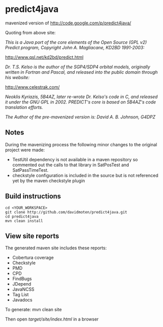 predict4java
============

mavenized version of http://code.google.com/p/predict4java/

Quoting from above site:

*This is a Java port of the core elements of the Open Source (GPL v2) Predict program, Copyright John A. Magliacane, KD2BD 1991-2003:*

http://www.qsl.net/kd2bd/predict.html

*Dr. T.S. Kelso is the author of the SGP4/SDP4 orbital models, originally written in Fortran and Pascal, and released into the public domain through his website:*

http://www.celestrak.com/

*Neoklis Kyriazis, 5B4AZ, later re-wrote Dr. Kelso's code in C, and released it under the GNU GPL in 2002. PREDICT's core is based on 5B4AZ's code translation efforts.*

*The Author of the pre-mavenized version is: David A. B. Johnson, G4DPZ*

Notes
----------

During the mavenizing process the following minor changes to the original project were made:
* TestUtil dependency is not available in a maven repository so commented out the calls to that library in SatPosTest and SatPassTimeTest.
* checkstyle configuration is included in the source but is not referenced yet by the maven checkstyle plugin

Build instructions
-------------------

    cd <YOUR_WORKSPACE>
    git clone http://github.com/davidmoten/predict4java.git
    cd predict4java
    mvn clean install

View site reports 
------------------
The generated maven site includes these reports:
* Cobertura coverage
* Checkstyle
* PMD
* CPD
* FindBugs
* JDepend
* JavaNCSS
* Tag List
* Javadocs

To generate:
    mvn clean site

Then open *target/site/index.html* in a browser

   
